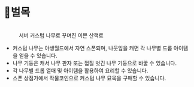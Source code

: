 # 🌳벌목

<figure><img src="../.gitbook/assets/2023-04-02_13.29.16.png" alt=""><figcaption><p>서버 커스텀 나무로 꾸며진 이쁜 산책로</p></figcaption></figure>

* 커스텀 나무는 야생월드에서 자연 스폰되며, 나뭇잎을 캐면 각 나무별 드롭 아이템을 얻을 수 있습니다.
* 나무 기둥은 캐서 나무 판자 또는 껍질 벗긴 나무 기둥으로 바꿀 수 있습니다.
* 각 나무별 드롭 열매 및 아이템을 활용하여 요리할 수 있습니다.
* 스폰 상점가에서 작물코인으로 커스텀 나무 묘목을 구매할 수 있습니다.
